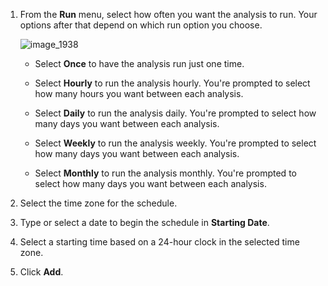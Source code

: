 1. From the **Run** menu, select how often you want the analysis to run. Your options after that depend on which run option you choose.

    ![image_1938](../images/1938.png)

      - Select **Once** to have the analysis run just one time.

      - Select **Hourly** to run the analysis hourly. You're prompted to select how many hours you want between each analysis.

      - Select **Daily** to run the analysis daily. You're prompted to select how many days you want between each analysis.

      - Select **Weekly** to run the analysis weekly. You're prompted to select how many days you want between each analysis.

      - Select **Monthly** to run the analysis monthly. You're prompted to select how many days you want between each analysis.

2. Select the time zone for the schedule.

3. Type or select a date to begin the schedule in **Starting Date**.

4. Select a starting time based on a 24-hour clock in the selected time zone.

5. Click **Add**.
